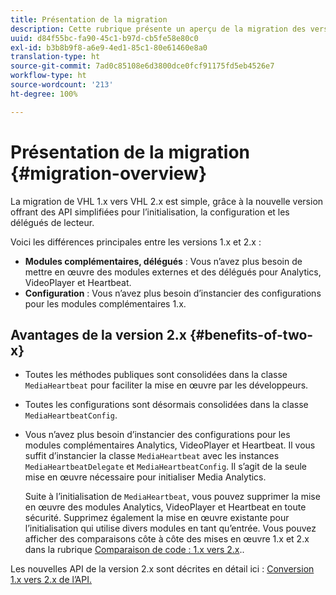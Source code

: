 ```yaml
---
title: Présentation de la migration
description: Cette rubrique présente un aperçu de la migration des versions 1.x vers 2.x du SDK Media.
uuid: d84f55bc-fa90-45c1-b97d-cb5fe58e80c0
exl-id: b3b8b9f8-a6e9-4ed1-85c1-80e61460e8a0
translation-type: ht
source-git-commit: 7ad0c85108e6d3800dce0fcf91175fd5eb4526e7
workflow-type: ht
source-wordcount: '213'
ht-degree: 100%

---
```


# Présentation de la migration {#migration-overview}

La migration de VHL 1.x vers VHL 2.x est simple, grâce à la nouvelle version offrant des API simplifiées pour l’initialisation, la configuration et les délégués de lecteur.

Voici les différences principales entre les versions 1.x et 2.x :

* **Modules complémentaires, délégués** : Vous n’avez plus besoin de mettre en œuvre des modules externes et des délégués pour Analytics, VideoPlayer et Heartbeat.
* **Configuration** : Vous n’avez plus besoin d’instancier des configurations pour les modules complémentaires 1.x.

## Avantages de la version 2.x {#benefits-of-two-x}

* Toutes les méthodes publiques sont consolidées dans la classe `MediaHeartbeat` pour faciliter la mise en œuvre par les développeurs.
* Toutes les configurations sont désormais consolidées dans la classe `MediaHeartbeatConfig`.
* Vous n’avez plus besoin d’instancier des configurations pour les modules complémentaires Analytics, VideoPlayer et Heartbeat. Il vous suffit d’instancier la classe `MediaHeartbeat` avec les instances `MediaHeartbeatDelegate` et `MediaHeartbeatConfig`. Il s’agit de la seule mise en œuvre nécessaire pour initialiser Media Analytics.

   Suite à l’initialisation de `MediaHeartbeat`, vous pouvez supprimer la mise en œuvre des modules Analytics, VideoPlayer et Heartbeat en toute sécurité. Supprimez également la mise en œuvre existante pour l’initialisation qui utilise divers modules en tant qu’entrée. Vous pouvez afficher des comparaisons côte à côte des mises en œuvre 1.x et 2.x dans la rubrique [Comparaison de code : 1.x vers 2.x](./code-comparison-1x-2x.md)..

Les nouvelles API de la version 2.x sont décrites en détail ici : [Conversion 1.x vers 2.x de l’API.](./1x-2x-api-change.md)
